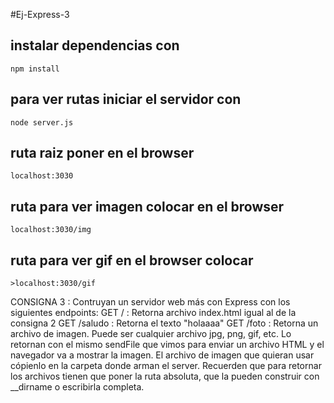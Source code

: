 #Ej-Express-3

## instalar dependencias con 
`npm install`

## para ver rutas iniciar el servidor con 
`node server.js`

## ruta raiz poner en el browser

`localhost:3030`

## ruta para ver imagen colocar en el browser

`localhost:3030/img`

## ruta para ver gif en el browser colocar

`>localhost:3030/gif`




CONSIGNA 3 :
Contruyan un servidor web más con Express con los siguientes endpoints:
GET / : Retorna archivo index.html igual al de la consigna 2
GET /saludo : Retorna el texto "holaaaa"
GET /foto : Retorna un archivo de imagen. Puede ser cualquier archivo jpg, png, gif, etc. Lo retornan con el mismo sendFile que vimos para enviar un archivo HTML y el navegador va a mostrar la imagen. El archivo de imagen que quieran usar cópienlo en la carpeta donde arman el server.
Recuerden que para retornar los archivos tienen que poner la ruta absoluta, que la pueden construir con __dirname o escribirla completa.